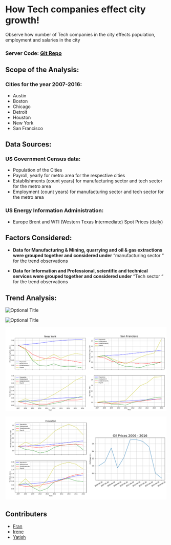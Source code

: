 # How Tech companies effect city growth!

Observe how number of Tech companies in the city effects population, employment and salaries in the city

### Server Code: [Git Repo](https://github.com/Yatish-Mullaji/Project---1) 

## Scope of the Analysis:
### Cities for the year 2007-2016:
- Austin
- Boston
- Chicago
- Detroit
- Houston
- New York
- San Francisco

## Data Sources:
### US Government Census data:
- Population of the Cities
- Payroll, yearly for metro area for the respective cities
- Establishments (count years) for manufacturing sector and tech sector for the metro area
- Employment (count years) for manufacturing sector and tech sector for the metro area

### US Energy Information Administration:
- Europe Brent and WTI (Western Texas Intermediate) Spot Prices (daily)

## Factors Considered:
- **Data for Manufacturing & Mining, quarrying and oil & gas extractions were grouped together and considered under** “manufacturing sector “ for the trend observations

- **Data for Information and Professional, scientific and technical services were grouped together and considered under** “Tech sector “ for the trend observations

## Trend Analysis:
![](Austn-Boston.PNG?raw=true "Optional Title")

![](Chicago-Detriot.PNG?raw=true "Optional Title")

![](NewYork-SanFran.PNG?raw=true "Optional Title")

![](Houston.PNG?raw=true "Optional Title")

## Contributers

* [Fran](https://github.com/Franktang2)
* [Irene](https://github.com/ireneshtepa)
* [Yatish](https://github.com/Yatish-Mullaji)


